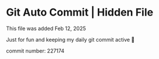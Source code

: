 # Git Auto Commit | Hidden File

This file was added Feb 12, 2025

Just for fun and keeping my daily git commit active 🤪

commit number: 227174
